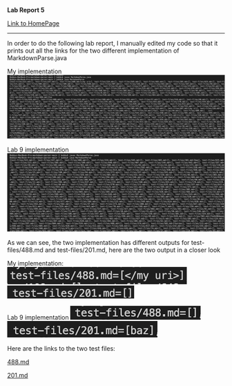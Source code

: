 **Lab Report 5**

[Link to HomePage](https://bobbyyuuuu.github.io/Caramel/index.html)

---

In order to do the following lab report, I manually edited my code so that it prints out all the links for the two different implementation of MarkdownParse.java

My implementation
![1](labrep57.png)

Lab 9 implementation
![2](labrep52.png)

As we can see, the two implementation has different outputs for test-files/488.md and test-files/201.md, here are the two output in a closer look

My implementation:
![1](labrep58.png)
![1](labrep59.png)

Lab 9 implementation
![2](labrep55.png)
![2](labrep56.png)

Here are the links to the two test files:

[488.md](https://github.com/nidhidhamnani/markdown-parser/blob/main/test-files/488.md)

[201.md](https://github.com/nidhidhamnani/markdown-parser/blob/main/test-files/201.md)
